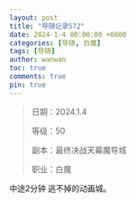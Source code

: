 ```yaml
---
layout: post
title: "导随记录572"
date: 2024-1-4 00:00:00 +0800
categories: [导随, 白魔]
tags: [导随]
author: wanwan
toc: true
comments: true
pin: true
---
```

> 日期：2024.1.4
>
> 等级：50
>
> 副本：最终决战天幕魔导城
>
> 职业：白魔

中途2分钟 逃不掉的动画城。